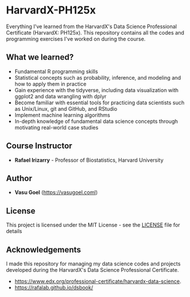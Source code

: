 # HarvardX-PH125x

Everything I've learned from the HarvardX's Data Science Professional Certificate (HarvardX: PH125x). This repository contains all the codes and programming exercises I've worked on during the course.

## What we learned? 
* Fundamental R programming skills
* Statistical concepts such as probability, inference, and modeling and how to apply them in practice
* Gain experience with the tidyverse, including data visualization with ggplot2 and data wrangling with dplyr
* Become familiar with essential tools for practicing data scientists such as Unix/Linux, git and GitHub, and RStudio
* Implement machine learning algorithms
* In-depth knowledge of fundamental data science concepts through motivating real-world case studies

## Course Instructor

* **Rafael Irizarry** - Professor of Biostatistics, Harvard University


## Author

* **Vasu Goel** (https://vasugoel.coml)


## License

This project is licensed under the MIT License - see the [LICENSE](https://github.com/VasuGoel/harvardx-ph125x/blob/master/LICENSE) file for details


## Acknowledgements
I made this repository for managing my data science codes and projects developed during the HarvardX's Data Science Professional Certificate.

* https://www.edx.org/professional-certificate/harvardx-data-science.
* https://rafalab.github.io/dsbook/

